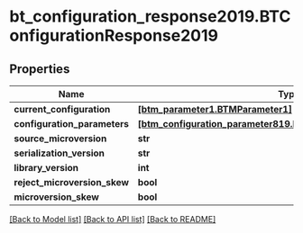 # bt_configuration_response2019.BTConfigurationResponse2019

## Properties
Name | Type | Description | Notes
------------ | ------------- | ------------- | -------------
**current_configuration** | [**[btm_parameter1.BTMParameter1]**](BTMParameter1.md) |  | [optional] 
**configuration_parameters** | [**[btm_configuration_parameter819.BTMConfigurationParameter819]**](BTMConfigurationParameter819.md) |  | [optional] 
**source_microversion** | **str** |  | [optional] 
**serialization_version** | **str** |  | [optional] 
**library_version** | **int** |  | [optional] 
**reject_microversion_skew** | **bool** |  | [optional] 
**microversion_skew** | **bool** |  | [optional] 

[[Back to Model list]](../README.md#documentation-for-models) [[Back to API list]](../README.md#documentation-for-api-endpoints) [[Back to README]](../README.md)


